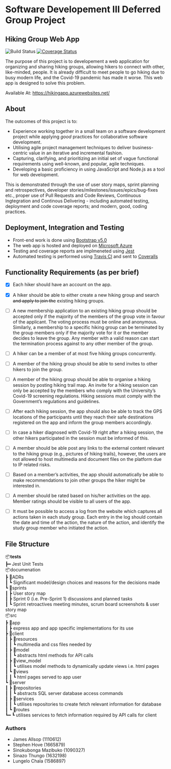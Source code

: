 
# Software Developement III Deferred Group Project

## Hiking Group Web App

![Build Status](https://travis-ci.com/witseie-elen4010/2021-001-project-def.svg?token=jHshAe29hHKkgqJyWxpK&branch=master)
[![Coverage Status](https://coveralls.io/repos/github/witseie-elen4010/2021-001-project-def/badge.svg?t=gxw4vs)](https://coveralls.io/github/witseie-elen4010/2021-001-project-def)  

The purpose of this project is to developement a web application for organizing and sharing hiking groups, allowing hikers to connect with other, like-minded, people. It is already difficult to meet people to go hiking due to busy modern life, and the Covid-19 pandemic has made it worse. This web app is designed to solve this problem.

Available At: https://hikingapp.azurewebsites.net/ 

## About

The outcomes of this project is to:
- Experience working together in a small team on a software development project while applying _good_ practices for collaborative software development.
- Utilising agile project management techniques to deliver business-centric value in an iterative and incremental fashion.  
- Capturing, clarifying, and prioritizing an initial set of vague functional requirements using well-known, and popular, agile techniques.  
- Developing a basic proficiency in using JavaScript and Node.js as a tool for web development.

This is demonstrated through the use of user story maps, sprint planning and retrospectives, developer stories/milestones/issues/epics/bug-fixes etc., proper use of Pull Requests and Code Reviews, Continuous Ingtegration and Continous Delivering - including automated testing, deployment and code coverage reports; and modern, good, coding practices.  

## Deployment, Integration and Testing
- Front-end work is done using [Bootstrap v5.0](https://getbootstrap.com/)
- The web app is hosted and deployed on [Microsoft Azure](https://azure.microsoft.com/en-us/)
- Testing and coverage reports are implmeneted using [Jest](https://jestjs.io/)
- Automated testing is performed using [Travis CI](https://travis-ci.org/) and sent to [Coveralls](https://coveralls.io/)

## Functionality Requirements (as per brief)

- [x] Each hiker should have an account on the app.  

- [x] A hiker should be able to either create a new hiking group and search ~~and apply to join the~~ existing hiking groups.  

- [ ] A new membership application to an existing hiking group should be accepted only if the majority of the members of the group vote in favour of the applicant. The voting process must be online and anonymous. Similarly, a membership to a specific hiking group can be terminated by the group members only if the majority vote for it or the member decides to leave the group. Any member with a valid reason can start the termination process against to any other member of the group.  

- [ ] A hiker can be a member of at most five hiking groups concurrently.  

- [ ] A member of the hiking group should be able to send invites to other hikers to join the group.  

- [ ] A member of the hiking group should be able to organise a hiking session by posting hiking trail map. An invite for a hiking session can only be accepted by the members who comply with the University’s Covid-19 screening regulations. Hiking sessions must comply with the Government’s regulations and guidelines.  

- [ ] After each hiking session, the app should also be able to track the GPS locations of the participants until they reach their safe destinations registered on the app and inform the group members accordingly.  

- [ ] In case a hiker diagnosed with Covid-19 right after a hiking session, the other hikers participated in the session must be informed of this.  

- [ ] A member should be able post any links to the external content relevant to the hiking group (e.g., pictures of hiking trails), however, the users are not allowed to host multimedia and document files on the platform due to IP related risks.  

- [ ] Based on a member’s activities, the app should automatically be able to make recommendations to join other groups the hiker might be interested in.  

- [ ] A member should be rated based on his/her activities on the app. Member ratings should be visible to all users of the app.  

- [ ] It must be possible to access a log from the website which captures all actions taken in each study group. Each entry in the log should contain the date and time of the action, the nature of the action, and identify the study group member who initiated the action.  

## File Structure  
📦__tests__  
 ┣━ Jest Unit Tests  
📦documenation  
 ┣ 📂ADRs  
 ┃ ┗ Significant model/design choices and reasons for the decisions made  
 ┗ 📂sprints  
 ┃ ┣ User story map   
 ┃ ┣ Sprint 0 (i.e. Pre-Sprint 1) discussions and planned tasks  
 ┃ ┗  Sprint retroactives meeting minutes, scrum board screenshots \& user story map   
📦src  
 ┣ 📂app  
 ┃ ┣ express app and app specific implementations for its use  
 ┣ 📂client  
 ┃ ┣ 📂resources  
 ┃ ┃ ┗ multimedia and css files needed by  
 ┃ ┣ 📂model  
 ┃ ┃ ┗ abstracts html methods for API calls  
 ┃ ┣ 📂view_model  
 ┃ ┃ ┗ utilises model methods to dynamically update views i.e. html pages  
 ┃ ┗ 📂views  
 ┃ ┃ ┗ html pages served to app user  
 ┗ 📂server  
 ┃ ┣ 📂repositories  
 ┃ ┃ ┗  abstracts SQL server database access commands  
 ┃ ┣ 📂services  
 ┃ ┃ ┗  utilises repositories to create fetch relevant information for database  
 ┃ ┗ 📂routes  
 ┗━  ┗  utilises services to fetch information required by API calls for client 

 ### Authors
- James Allsop (1110612)
- Stephen Hove (1665879)
- Sinokubonga Mazibuko (1090327)
- Sinazo Thungo (1632198)
- Lungelo Chala (1586897) 